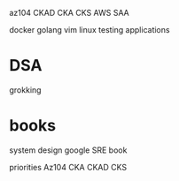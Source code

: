 az104
CKAD
CKA
CKS
AWS SAA

docker
golang
vim
linux
testing applications 

# DSA 
grokking

# books
system design
google SRE book


priorities
Az104
CKA
CKAD
CKS

